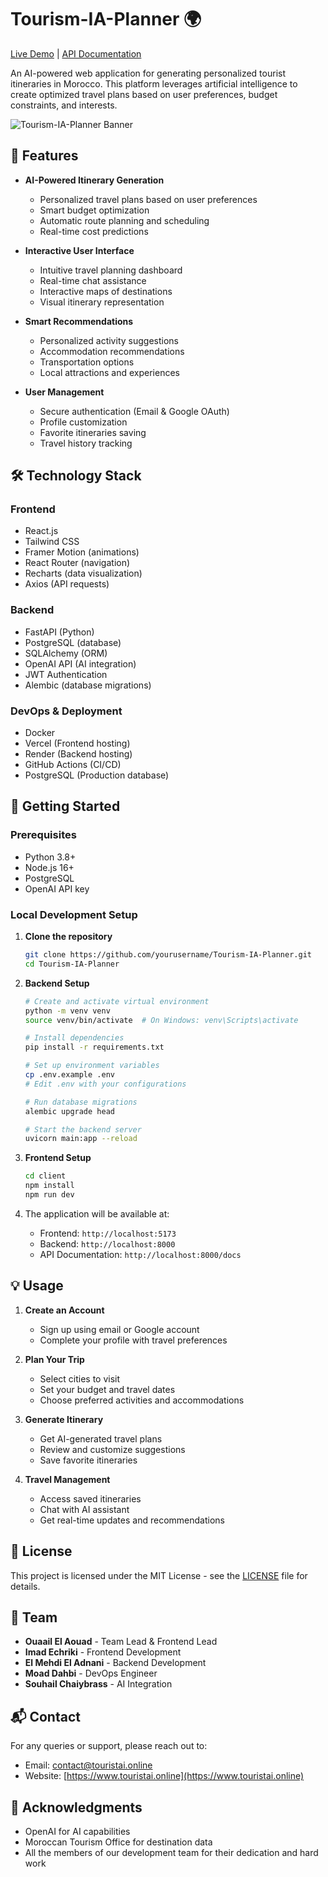 # Tourism-IA-Planner 🌍

[Live Demo](https://www.touristai.online/) | [API Documentation](https://www.touristai.online/docs)

An AI-powered web application for generating personalized tourist itineraries in Morocco. This platform leverages artificial intelligence to create optimized travel plans based on user preferences, budget constraints, and interests.

![Tourism-IA-Planner Banner](https://images.unsplash.com/photo-1539020140153-e479b8c22e70)

## 🌟 Features

- **AI-Powered Itinerary Generation**
  - Personalized travel plans based on user preferences
  - Smart budget optimization
  - Automatic route planning and scheduling
  - Real-time cost predictions

- **Interactive User Interface**
  - Intuitive travel planning dashboard
  - Real-time chat assistance
  - Interactive maps of destinations
  - Visual itinerary representation

- **Smart Recommendations**
  - Personalized activity suggestions
  - Accommodation recommendations
  - Transportation options
  - Local attractions and experiences

- **User Management**
  - Secure authentication (Email & Google OAuth)
  - Profile customization
  - Favorite itineraries saving
  - Travel history tracking

## 🛠️ Technology Stack

### Frontend
- React.js
- Tailwind CSS
- Framer Motion (animations)
- React Router (navigation)
- Recharts (data visualization)
- Axios (API requests)

### Backend
- FastAPI (Python)
- PostgreSQL (database)
- SQLAlchemy (ORM)
- OpenAI API (AI integration)
- JWT Authentication
- Alembic (database migrations)

### DevOps & Deployment
- Docker
- Vercel (Frontend hosting)
- Render (Backend hosting)
- GitHub Actions (CI/CD)
- PostgreSQL (Production database)

## 🚀 Getting Started

### Prerequisites
- Python 3.8+
- Node.js 16+
- PostgreSQL
- OpenAI API key

### Local Development Setup

1. **Clone the repository**
   ```bash
   git clone https://github.com/yourusername/Tourism-IA-Planner.git
   cd Tourism-IA-Planner
   ```

2. **Backend Setup**
   ```bash
   # Create and activate virtual environment
   python -m venv venv
   source venv/bin/activate  # On Windows: venv\Scripts\activate
   
   # Install dependencies
   pip install -r requirements.txt
   
   # Set up environment variables
   cp .env.example .env
   # Edit .env with your configurations
   
   # Run database migrations
   alembic upgrade head
   
   # Start the backend server
   uvicorn main:app --reload
   ```

3. **Frontend Setup**
   ```bash
   cd client
   npm install
   npm run dev
   ```

4. The application will be available at:
   - Frontend: `http://localhost:5173`
   - Backend: `http://localhost:8000`
   - API Documentation: `http://localhost:8000/docs`

## 💡 Usage

1. **Create an Account**
   - Sign up using email or Google account
   - Complete your profile with travel preferences

2. **Plan Your Trip**
   - Select cities to visit
   - Set your budget and travel dates
   - Choose preferred activities and accommodations

3. **Generate Itinerary**
   - Get AI-generated travel plans
   - Review and customize suggestions
   - Save favorite itineraries

4. **Travel Management**
   - Access saved itineraries
   - Chat with AI assistant
   - Get real-time updates and recommendations

## 📝 License

This project is licensed under the MIT License - see the [LICENSE](LICENSE) file for details.

## 👥 Team

- **Ouaail El Aouad** - Team Lead & Frontend Lead
- **Imad Echriki** - Frontend Development
- **El Mehdi El Adnani** - Backend Development
- **Moad Dahbi** - DevOps Engineer
- **Souhail Chaiybrass** - AI Integration

## 📬 Contact

For any queries or support, please reach out to:
- Email: [contact@touristai.online](mailto:contact@touristai.online)
- Website: [https://www.touristai.online](https://www.touristai.online)

## 🙏 Acknowledgments

- OpenAI for AI capabilities
- Moroccan Tourism Office for destination data
- All the members of our development team for their dedication and hard work
